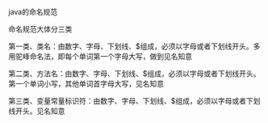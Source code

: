 java的命名规范

命名规范大体分三类

第一类、类名：由数字、字母、下划线、$组成，必须以字母或者下划线开头。多用驼峰命名法，即每个单词第一个字母大写，做到见名知意

第二类、方法名：由数字、字母、下划线、$组成，必须以字母或者下划线开头。第一个单词小写，其他单词首字母大写，见名知意

第三类、变量常量标识符：由数字、字母、下划线、$组成，必须以字母或者下划线开头。见名知意

